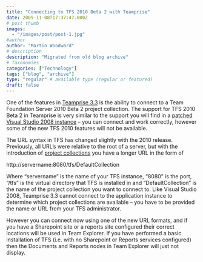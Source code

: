 ```yaml
---
title: "Connecting to TFS 2010 Beta 2 with Teamprise"
date: 2009-11-08T17:37:47.000Z
# post thumb
images:
  - "/images/post/post-1.jpg"
#author
author: "Martin Woodward"
# description
description: "Migrated from old blog archive"
# Taxonomies
categories: ["Technology"]
tags: ["blog", "archive"]
type: "regular" # available type (regular or featured)
draft: false
---
```


One of the features in [Teamprise 3.3](http://www.teamprise.com) is the ability to connect to a Team Foundation Server 2010 Beta 2 project collection.  The support for TFS 2010 Beta 2 in Teamprise is very similar to the support you will find in a [patched Visual Studio 2008 instance](http://www.microsoft.com/downloads/details.aspx?FamilyID=CF13EA45-D17B-4EDC-8E6C-6C5B208EC54D) – you can connect and work correctly, however some of the new TFS 2010 features will not be available.  

The URL syntax in TFS has changed slightly with the 2010 release.  Previously, all URL’s were relative to the root of a server, but with the introduction of [project collections](http://msdn.microsoft.com/en-us/library/dd236915(VS.100).aspx) you have a longer URL in the form of     

http://servername:8080/tfs/DefaultCollection   

Where “servername” is the name of your TFS instance, “8080” is the port, “/tfs” is the virtual directory that TFS is installed in and “DefaultCollection” is the name of the project collection you want to connect to.  Like Visual Studio 2008, Teamprise 3.3 cannot connect to the application instance to determine which project collections are available – you have to be provided the name or URL from your TFS administrator.  

However you can connect now using one of the new URL formats, and if you have a Sharepoint site or a reports site configured their correct locations will be used in Team Explorer.  If you have performed a basic installation of TFS (i.e. with no Sharepoint or Reports services configured) then the Documents and Reports nodes in Team Explorer will just not display.